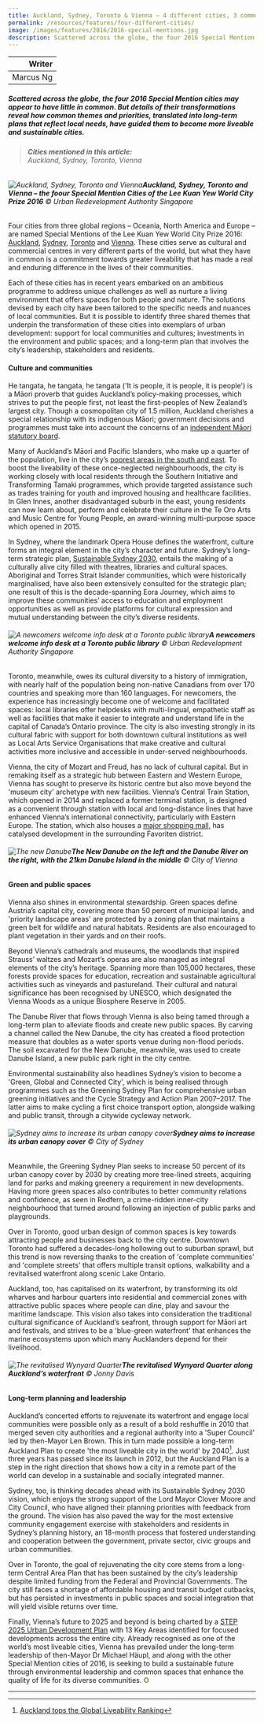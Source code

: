 ```yaml
---
title: Auckland, Sydney, Toronto & Vienna – 4 different cities, 3 common themes
permalink: /resources/features/four-different-cities/
image: /images/features/2016/2016-special-mentions.jpg
description: Scattered across the globe, the four 2016 Special Mention cities may appear to have little in common. But details of their transformations reveal how common themes and priorities, translated into long-term plans that reflect local needs, have guided them to become more liveable and sustainable cities.
---
```


| Writer |
|---:|
| Marcus Ng |

##### Scattered across the globe, the four 2016 Special Mention cities may appear to have little in common. But details of their transformations reveal how common themes and priorities, translated into long-term plans that reflect local needs, have guided them to become more liveable and sustainable cities.

> ###### **Cities mentioned in this article:** <br> Auckland, Sydney, Toronto, Vienna

###### ![Auckland, Sydney, Toronto and Vienna](/images/features/2016/2016-special-mentions.jpg/)**Auckland, Sydney, Toronto and Vienna – the foour Special Mention Cities of the Lee Kuan Yew World City Prize 2016** © Urban Redevelopment Authority Singapore

Four cities from three global regions – Oceania, North America and Europe – are named Special Mentions of the Lee Kuan Yew World City Prize 2016: [Auckland](/auckland/), [Sydney](/sydney/), [Toronto](/toronto/) and [Vienna](/vienna/). These cities serve as cultural and commercial centres in very different parts of the world, but what they have in common is a commitment towards greater liveability that has made a real and enduring difference in the lives of their communities.

Each of these cities has in recent years embarked on an ambitious programme to address unique challenges as well as nurture a living environment that offers spaces for both people and nature. The solutions devised by each city have been tailored to the specific needs and nuances of local communities. But it is possible to identify three shared themes that underpin the transformation of these cities into exemplars of urban development: support for local communities and cultures; investments in the environment and public spaces; and a long-term plan that involves the city’s leadership, stakeholders and residents.

#### **Culture and communities**

He tangata, he tangata, he tangata ('It is people, it is people, it is people') is a Māori proverb that guides Auckland’s policy-making processes, which strives to put the people first, not least the first-peoples of New Zealand’s largest city. Though a cosmopolitan city of 1.5 million, Auckland cherishes a special relationship with its indigenous Māori; government decisions and programmes must take into account the concerns of an [independent Māori statutory board](http://www.aucklandcouncil.govt.nz/EN/AboutCouncil/representativesbodies/Maori_relations/Pages/independentmaoristatutoryboard.aspx).

Many of Auckland’s Māori and Pacific Islanders, who make up a quarter of the population, live in the city’s [poorest areas in the south and east](http://www.nzherald.co.nz/nz/news/article.cfm?c_id=1&objectid=10754854). To boost the liveability of these once-neglected neighbourhoods, the city is working closely with local residents through the Southern Initiative and Transforming Tamaki programmes, which provide targeted assistance such as trades training for youth and improved housing and healthcare facilities. In Glen Innes, another disadvantaged suburb in the east, young residents can now learn about, perform and celebrate their culture in the Te Oro Arts and Music Centre for Young People, an award-winning multi-purpose space which opened in 2015.

In Sydney, where the landmark Opera House defines the waterfront, culture forms an integral element in the city’s character and future. Sydney’s long-term strategic plan, [Sustainable Sydney 2030](https://www.cityofsydney.nsw.gov.au/sustainable-sydney-2030), entails the making of a culturally alive city filled with theatres, libraries and cultural spaces. Aboriginal and Torres Strait Islander communities, which were historically marginalised, have also been extensively consulted for the strategic plan; one result of this is the decade-spanning Eora Journey, which aims to improve these communities’ access to education and employment opportunities as well as provide platforms for cultural expression and mutual understanding between the city’s diverse residents.

###### ![A newcomers welcome info desk at a Toronto public library](/images/features/2016/toronto-newcomers.jpg/)**A newcomers welcome info desk at a Toronto public library** © Urban Redevelopment Authority Singapore

Toronto, meanwhile, owes its cultural diversity to a history of immigration, with nearly half of the population being non-native Canadians from over 170 countries and speaking more than 160 languages. For newcomers, the experience has increasingly become one of welcome and facilitated spaces: local libraries offer helpdesks with multi-lingual, empathetic staff as well as facilities that make it easier to integrate and understand life in the capital of Canada’s Ontario province. The city is also investing strongly in its cultural fabric with support for both downtown cultural institutions as well as Local Arts Service Organisations that make creative and cultural activities more inclusive and accessible in under-served neighbourhoods.

Vienna, the city of Mozart and Freud, has no lack of cultural capital. But in remaking itself as a strategic hub between Eastern and Western Europe, Vienna has sought to preserve its historic centre but also move beyond the 'museum city' archetype with new facilities. Vienna’s Central Train Station, which opened in 2014 and replaced a former terminal station, is designed as a convenient through station with local and long-distance lines that have enhanced Vienna’s international connectivity, particularly with Eastern Europe. The station, which also houses a [major shopping mall](http://hauptbahnhofcity.wien/en/), has catalysed development in the surrounding Favoriten district.

###### ![The new Danube](/images/features/2016/vienna-new-danube.jpg/)**The New Danube on the left and the Danube River on the right, with the 21km Danube Island in the middle** © City of Vienna

#### **Green and public spaces**

Vienna also shines in environmental stewardship. Green spaces define Austria’s capital city, covering more than 50 percent of municipal lands, and 'priority landscape areas' are protected by a zoning plan that maintains a green belt for wildlife and natural habitats. Residents are also encouraged to plant vegetation in their yards and on their roofs.

Beyond Vienna’s cathedrals and museums, the woodlands that inspired Strauss’ waltzes and Mozart’s operas are also managed as integral elements of the city’s heritage. Spanning more than 105,000 hectares, these forests provide spaces for education, recreation and sustainable agricultural activities such as vineyards and pastureland. Their cultural and natural significance has been recognised by UNESCO, which designated the Vienna Woods as a unique Biosphere Reserve in 2005.

The Danube River that flows through Vienna is also being tamed through a long-term plan to alleviate floods and create new public spaces. By carving a channel called the New Danube, the city has created a flood protection measure that doubles as a water sports venue during non-flood periods. The soil excavated for the New Danube, meanwhile, was used to create Danube Island, a new public park right in the city centre.

Environmental sustainability also headlines Sydney’s vision to become a 'Green, Global and Connected City', which is being realised through programmes such as the Greening Sydney Plan for comprehensive urban greening initiatives and the Cycle Strategy and Action Plan 2007–2017. The latter aims to make cycling a first choice transport option, alongside walking and public transit, through a citywide cycleway network.

###### ![Sydney aims to increase its urban canopy cover](/images/features/2016/sydney-tree.jpg/)**Sydney aims to increase its urban canopy cover** © City of Sydney

Meanwhile, the Greening Sydney Plan seeks to increase 50 percent of its urban canopy cover by 2030 by creating more tree-lined streets, acquiring land for parks and making greenery a requirement in new developments. Having more green spaces also contributes to better community relations and confidence, as seen in Redfern, a crime-ridden inner-city neighbourhood that turned around following an injection of public parks and playgrounds.

Over in Toronto, good urban design of common spaces is key towards attracting people and businesses back to the city centre. Downtown Toronto had suffered a decades-long hollowing out to suburban sprawl, but this trend is now reversing thanks to the creation of 'complete communities' and 'complete streets' that offers multiple transit options, walkability and a revitalised waterfront along scenic Lake Ontario.

Auckland, too, has capitalised on its waterfront, by transforming its old wharves and harbour quarters into residential and commercial zones with attractive public spaces where people can dine, play and savour the maritime landscape. This vision also takes into consideration the traditional cultural significance of Auckland’s seafront, through support for Māori art and festivals, and strives to be a 'blue-green waterfront' that enhances the marine ecosystems upon which many Aucklanders depend for their livelihood.

###### ![The revitalised Wynyard Quarter](/images/features/2016/wynyard-quarter2.jpg/)**The revitalised Wynyard Quarter along Auckland’s waterfront** © Jonny Davis

#### **Long-term planning and leadership**

Auckland’s concerted efforts to rejuvenate its waterfront and engage local communities were possible only as a result of a bold reshuffle in 2010 that merged seven city authorities and a regional authority into a 'Super Council' led by then-Mayor Len Brown. This in turn made possible a long-term Auckland Plan to create 'the most liveable city in the world' by 2040[^1]. Just three years has passed since its launch in 2012, but the Auckland Plan is a step in the right direction that shows how a city in a remote part of the world can develop in a sustainable and socially integrated manner.

Sydney, too, is thinking decades ahead with its Sustainable Sydney 2030 vision, which enjoys the strong support of the Lord Mayor Clover Moore and City Council, who have aligned their planning priorities with feedback from the ground. The vision has also paved the way for the most extensive community engagement exercise with stakeholders and residents in Sydney’s planning history, an 18-month process that fostered understanding and cooperation between the government, private sector, civic groups and urban communities.

Over in Toronto, the goal of rejuvenating the city core stems from a long-term Central Area Plan that has been sustained by the city’s leadership despite limited funding from the Federal and Provincial Governments. The city still faces a shortage of affordable housing and transit budget cutbacks, but has persisted in investments in public spaces and social integration that will yield visible returns over time.

Finally, Vienna’s future to 2025 and beyond is being charted by a [STEP 2025 Urban Development Plan](https://www.wien.gv.at/stadtentwicklung/studien/pdf/b008379b.pdf) with 13 Key Areas identified for focused developments across the entire city. Already recognised as one of the world’s most liveable cities, Vienna has prevailed under the long-term leadership of then-Mayor Dr Michael Häupl, and along with the other Special Mention cities of 2016, is seeking to build a sustainable future through environmental leadership and common spaces that enhance the quality of life for its diverse communities. **<font color="#967942">O</font>** 

---

[^1]: [Auckland tops the Global Liveability Ranking](https://www.eiu.com/n/auckland-tops-the-global-liveability-ranking/)
